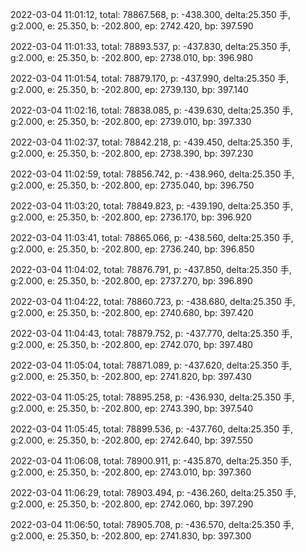 2022-03-04 11:01:12, total: 78867.568, p: -438.300, delta:25.350 手, g:2.000, e: 25.350, b: -202.800, ep: 2742.420, bp: 397.590

2022-03-04 11:01:33, total: 78893.537, p: -437.830, delta:25.350 手, g:2.000, e: 25.350, b: -202.800, ep: 2738.010, bp: 396.980

2022-03-04 11:01:54, total: 78879.170, p: -437.990, delta:25.350 手, g:2.000, e: 25.350, b: -202.800, ep: 2739.130, bp: 397.140

2022-03-04 11:02:16, total: 78838.085, p: -439.630, delta:25.350 手, g:2.000, e: 25.350, b: -202.800, ep: 2739.010, bp: 397.330

2022-03-04 11:02:37, total: 78842.218, p: -439.450, delta:25.350 手, g:2.000, e: 25.350, b: -202.800, ep: 2738.390, bp: 397.230

2022-03-04 11:02:59, total: 78856.742, p: -438.960, delta:25.350 手, g:2.000, e: 25.350, b: -202.800, ep: 2735.040, bp: 396.750

2022-03-04 11:03:20, total: 78849.823, p: -439.190, delta:25.350 手, g:2.000, e: 25.350, b: -202.800, ep: 2736.170, bp: 396.920

2022-03-04 11:03:41, total: 78865.066, p: -438.560, delta:25.350 手, g:2.000, e: 25.350, b: -202.800, ep: 2736.240, bp: 396.850

2022-03-04 11:04:02, total: 78876.791, p: -437.850, delta:25.350 手, g:2.000, e: 25.350, b: -202.800, ep: 2737.270, bp: 396.890

2022-03-04 11:04:22, total: 78860.723, p: -438.680, delta:25.350 手, g:2.000, e: 25.350, b: -202.800, ep: 2740.680, bp: 397.420

2022-03-04 11:04:43, total: 78879.752, p: -437.770, delta:25.350 手, g:2.000, e: 25.350, b: -202.800, ep: 2742.070, bp: 397.480

2022-03-04 11:05:04, total: 78871.089, p: -437.620, delta:25.350 手, g:2.000, e: 25.350, b: -202.800, ep: 2741.820, bp: 397.430

2022-03-04 11:05:25, total: 78895.258, p: -436.930, delta:25.350 手, g:2.000, e: 25.350, b: -202.800, ep: 2743.390, bp: 397.540

2022-03-04 11:05:45, total: 78899.536, p: -437.760, delta:25.350 手, g:2.000, e: 25.350, b: -202.800, ep: 2742.640, bp: 397.550

2022-03-04 11:06:08, total: 78900.911, p: -435.870, delta:25.350 手, g:2.000, e: 25.350, b: -202.800, ep: 2743.010, bp: 397.360

2022-03-04 11:06:29, total: 78903.494, p: -436.260, delta:25.350 手, g:2.000, e: 25.350, b: -202.800, ep: 2742.060, bp: 397.290

2022-03-04 11:06:50, total: 78905.708, p: -436.570, delta:25.350 手, g:2.000, e: 25.350, b: -202.800, ep: 2741.830, bp: 397.300